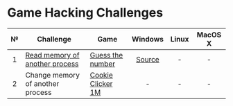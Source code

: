 # Game Hacking Challenges

| № | Challenge                        | Game             | Windows | Linux | MacOS X |
|:-:|----------------------------------|------------------|:-------:|:-----:|:-------:|
| 1 | [Read memory of another process](challenges/read-process-memory.md) | [Guess the number](games/guess-the-number) | [Source](hacks/read-memory) |   -   |    -    |
| 2 | Change memory of another process | [Cookie Clicker 1M](games/cookie-clicker-1m)                |    -    |   -   |    -    |

